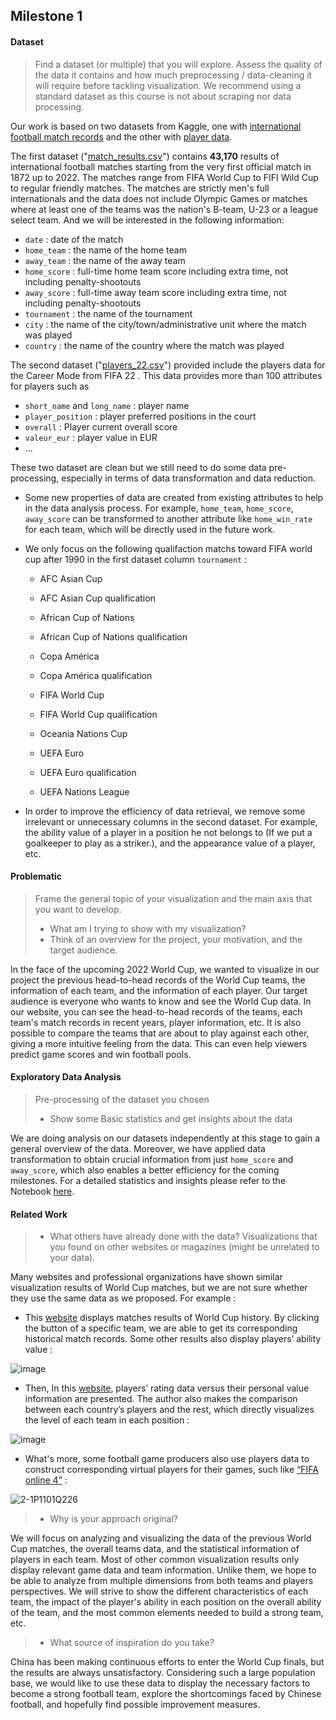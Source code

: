 ## Milestone 1

#### Dataset

> Find a dataset (or multiple) that you will explore. Assess the quality of the data it contains and how much preprocessing / data-cleaning it will require before tackling visualization. We recommend using a standard dataset as this course is not about scraping nor data processing.

Our work is based on two datasets from Kaggle, one with [international football match records](https://www.kaggle.com/datasets/martj42/international-football-results-from-1872-to-2017?select=shootouts.csv) and the other with [player data](https://www.kaggle.com/datasets/stefanoleone992/fifa-22-complete-player-dataset?select=players_22.csv).

The first dataset ("[match_results.csv](./Data/match_results.csv)") contains **43,170** results of international football matches starting from the very first official match in 1872 up to 2022. The matches range from FIFA World Cup to FIFI Wild Cup to regular friendly matches. The matches are strictly men's full internationals and the data does not include Olympic Games or matches where at least one of the teams was the nation's B-team, U-23 or a league select team. And we will be interested in the following information:

- `date` : date of the match
- `home_team` : the name of the home team
- `away_team` : the name of the away team
- `home_score` : full-time home team score including extra time, not including penalty-shootouts
- `away_score` : full-time away team score including extra time, not including penalty-shootouts
- `tournament` : the name of the tournament
- `city` : the name of the city/town/administrative unit where the match was played
- `country` : the name of the country where the match was played

The second dataset ("[players_22.csv](./Data/players_22_value.csv)") provided include the players data for the Career Mode from FIFA 22 . This data provides more than 100 attributes for players such as 

- `short_name` and `long_name` : player name
- `player_position` : player preferred positions in the court
- `overall` : Player current overall score
- `valeur_eur` : player value in EUR
- ...

These two dataset are clean but we still need to do some data pre-processing, especially in terms of data transformation and data reduction. 

- Some new properties of data are created from existing attributes to help in the data analysis process. For example, `home_team`, `home_score`, `away_score` can be transformed to another attribute like `home_win_rate` for each team, which will be directly used in the future work.

- We only focus on the following qualifaction matchs toward FIFA world cup after 1990 in the first dataset column `tournament` :

  - AFC Asian Cup

  - AFC Asian Cup qualification

  - African Cup of Nations

  - African Cup of Nations qualification

  - Copa América

  - Copa América qualification

  - FIFA World Cup

  - FIFA World Cup qualification

  - Oceania Nations Cup

  - UEFA Euro

  - UEFA Euro qualification

  - UEFA Nations League

- In order to improve the efficiency of data retrieval, we remove some irrelevant or unnecessary columns in the second dataset. For example, the ability value of a player in a position he not belongs to (If we put a goalkeeper to play as a striker.), and the appearance value of a player, etc.

#### Problematic

> Frame the general topic of your visualization and the main axis that you want to develop. 
>
> - What am I trying to show with my visualization?
> - Think of an overview for the project, your motivation, and the target audience.

In the face of the upcoming 2022 World Cup, we wanted to visualize in our project the previous head-to-head records of the World Cup teams, the information of each team, and the information of each player. Our target audience is everyone who wants to know and see the World Cup data. In our website, you can see the head-to-head records of the teams, each team's match records in recent years, player information, etc. It is also possible to compare the teams that are about to play against each other, giving a more intuitive feeling from the data. This can even help viewers predict game scores and win football pools.

#### Exploratory Data Analysis

> Pre-processing of the dataset you chosen
>
> - Show some Basic statistics and get insights about the data

We are doing analysis on our datasets independently at this stage to gain a general overview of the data. Moreover, we have applied data transformation to obtain crucial information from just `home_score` and `away_score`, which also enables a better efficiency for the coming milestones. For a detailed statistics and insights please refer to the Notebook [here](./Exploratory_Data_Analysis.ipynb).



#### Related Work

> - What others have already done with the data? Visualizations that you found on other websites or magazines (might be unrelated to your data).

Many websites and professional organizations have shown similar visualization results of World Cup matches, but we are not sure whether they use the same data as we proposed. For example : 
- This [website](https://public.tableau.com/app/profile/simon.beaumont/viz/FIFAWorldCup-ResultsHistory/FIFAWorldCup-ResultsHistory) displays matches results of World Cup history. By clicking the button of a specific team, we are able to get its corresponding historical match records. Some other results also display players’ ability value :

 ![image](https://user-images.githubusercontent.com/76023123/161533364-f8c00cf7-a2ea-48f5-81b0-45885d6961a4.png)

- Then, In this [website](https://public.tableau.com/views/2018FIFAWorldCupRatings/2018FIFAWorldCupRatings?:embed=y&:showVizHome=no&:host_url=https%3A%2F%2Fpublic.tableau.com%2F&:embed_code_version=3&:tabs=no&:toolbar=yes&:animate_transition=yes&:display_static_image=no&:display_spinner=no&:display_overlay=yes&:display_count=yes&:loadOrderID=0), players’ rating data versus their personal value information are presented. The author also makes the comparison between each country’s players and the rest, which directly visualizes the level of each team in each position :

 ![image](https://user-images.githubusercontent.com/76023123/161615976-c6f5a96e-11f9-4e9d-bd63-1406d714f316.png)

- What's more, some football game producers also use players data to construct corresponding virtual players for their games, such like [“FIFA online 4”](https://fo4.qq.com/) :

 ![2-1P1101Q226](https://user-images.githubusercontent.com/76023123/161616078-e5ee69c7-f9f3-42ec-b225-e4d4ea1531ba.jpg)

> - Why is your approach original?

We will focus on analyzing and visualizing the data of the previous World Cup matches, the overall teams data, and the statistical information of players in each team. Most of other common visualization results only display relevant game data and team information. Unlike them, we hope to be able to analyze from multiple dimensions from both teams and players perspectives. We will strive to show the different characteristics of each team, the impact of the player's ability in each position on the overall ability of the team, and the most common elements needed to build a strong team, etc.

> - What source of inspiration do you take?

China has been making continuous efforts to enter the World Cup finals, but the results are always unsatisfactory. Considering such a large population base, we would like to use these data to display the necessary factors to become a strong football team, explore the shortcomings faced by Chinese football, and hopefully find possible improvement measures.


